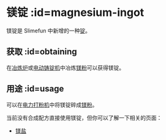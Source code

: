 # 镁锭 :id=magnesium-ingot

镁锭是 Slimefun 中新增的一种[锭](/Ingots)。  

## 获取 :id=obtaining

在[冶炼炉](/Smeltery)或[电动铸锭机](/Electric-Ingot-Factory)中冶炼[镁粉](/Magnesium-Dust)可以获得镁锭。

## 用途 :id=usage

可以在[电力打粉机](/Electric-Ingot-Pulverizer)中将镁锭碎成[镁粉](/Magnesium-Dust)。 

当前没有合成配方直接使用镁锭，但你可以了解一下相关的页面：

* [镁盐](/Magnesium-Salt)
